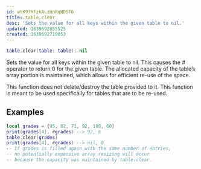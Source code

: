 ```yaml
---
id: wtK97HfzkALzHnRqHD5T6
title: table.clear
desc: 'Sets the value for all keys within the given table to nil.'
updated: 1639692855525
created: 1639692719053
---
```

```Lua
table.clear(table: table): nil
```
Sets the value for all keys within the given table to nil. This causes the # operator to return 0 for the given table. The allocated capacity of the table’s array portion is maintained, which allows for efficient re-use of the space.

This function does not delete/destroy the table provided to it. This function is meant to be used specifically for tables that are to be re-used.

## Examples
```Lua
local grades = {95, 82, 71, 92, 100, 60}
print(grades[4], #grades) --> 92, 6
table.clear(grades)
print(grades[4], #grades) --> nil, 0
-- If grades is filled again with the same number of entries,
-- no potentially expensive array resizing will occur
-- because the capacity was maintained by table.clear.
```
